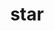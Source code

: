 ---
title: "star"
hashtag: "star"
related:
  - _hashtags/astronomy.md
  - _hashtags/universe.md
tags:
  - Astronomy
---